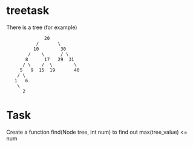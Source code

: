 # treetask

There is a tree (for example)

                  20
               /       \
              10        30
            /    \      / \
           8      17   29  31
          / \    /  \        \
         5   9  15  19       40
        / \  
       1   6
        \
          2

# Task
Create a function find(Node tree, int num) to find out max(tree_value) <= num
